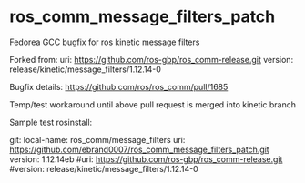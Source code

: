 # ros_comm_message_filters_patch
Fedorea GCC bugfix for ros kinetic message filters

Forked from:
    uri: https://github.com/ros-gbp/ros_comm-release.git
    version: release/kinetic/message_filters/1.12.14-0

Bugfix details:
  https://github.com/ros/ros_comm/pull/1685

Temp/test workaround until above pull request is merged into kinetic branch

Sample test rosinstall:

git:
    local-name: ros_comm/message_filters
    uri: https://github.com/ebrand0007/ros_comm_message_filters_patch.git
    version: 1.12.14eb
    #uri: https://github.com/ros-gbp/ros_comm-release.git
    #version: release/kinetic/message_filters/1.12.14-0

